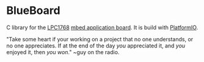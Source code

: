 # BlueBoard

C library for the [LPC1768](https://developer.mbed.org/platforms/mbed-LPC1768/) [mbed application board](https://developer.mbed.org/cookbook/mbed-application-board). It is build with [PlatformIO](http://platformio.org/).

"Take some heart if your working on a project that no one understands, or no one appreciates.
If at the end of the day *you* appreciated it, and *you* enjoyed it, then *you won*."
~guy on the radio.
